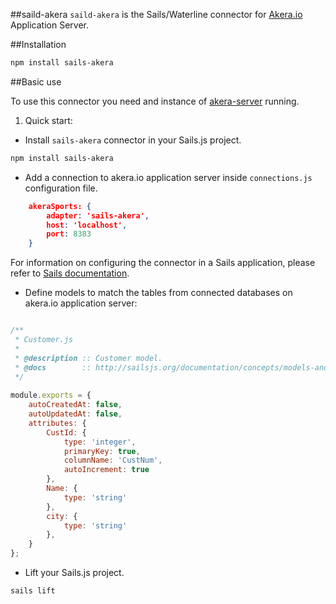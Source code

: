 ##saild-akera
 `saild-akera` is the Sails/Waterline connector for [Akera.io](http://www.akera.io) Application Server.

##Installation
```sh
npm install sails-akera
```

##Basic use

To use this connector you need and instance of [akera-server](http://repository.akera.io) running.

1. Quick start:

- Install `sails-akera` connector in your Sails.js project.
```sh
npm install sails-akera
```

- Add a connection to akera.io application server inside `connections.js` configuration file.
```json
	akeraSports: {
		adapter: 'sails-akera',
		host: 'localhost',
		port: 8383
	}
```

For information on configuring the connector in a Sails application, please refer to [Sails documentation](http://sailsjs.org/documentation/reference/configuration/sails-config-connections).

- Define models to match the tables from connected databases on akera.io application server:

```javascript

/**
 * Customer.js
 *
 * @description :: Customer model.
 * @docs        :: http://sailsjs.org/documentation/concepts/models-and-orm/models
 */
 
module.exports = {
	autoCreatedAt: false,
	autoUpdatedAt: false,
	attributes: {
		CustId: {
			type: 'integer',
			primaryKey: true,
			columnName: 'CustNum',
			autoIncrement: true
		},
		Name: {
			type: 'string'
		},
		city: {
			type: 'string'
		},
	}
};

```

- Lift your Sails.js project.
```sh
sails lift
```	
